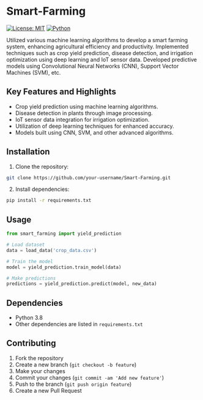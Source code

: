 # Smart-Farming

[![License: MIT](https://img.shields.io/badge/License-MIT-yellow.svg)](https://opensource.org/licenses/MIT)
[![Python](https://img.shields.io/badge/Python-3.8-blue)](https://www.python.org/)

Utilized various machine learning algorithms to develop a smart farming system, enhancing agricultural efficiency and productivity. Implemented techniques such as crop yield prediction, disease detection, and irrigation optimization using deep learning and IoT sensor data. Developed predictive models using Convolutional Neural Networks (CNN), Support Vector Machines (SVM), etc.

## Key Features and Highlights

- Crop yield prediction using machine learning algorithms.
- Disease detection in plants through image processing.
- IoT sensor data integration for irrigation optimization.
- Utilization of deep learning techniques for enhanced accuracy.
- Models built using CNN, SVM, and other advanced algorithms.

## Installation

1. Clone the repository:
```bash
git clone https://github.com/your-username/Smart-Farming.git
```

2. Install dependencies:
```bash
pip install -r requirements.txt
```

## Usage

```python
from smart_farming import yield_prediction

# Load dataset
data = load_data('crop_data.csv')

# Train the model
model = yield_prediction.train_model(data)

# Make predictions
predictions = yield_prediction.predict(model, new_data)
```

## Dependencies

- Python 3.8
- Other dependencies are listed in `requirements.txt`

## Contributing

1. Fork the repository
2. Create a new branch (`git checkout -b feature`)
3. Make your changes
4. Commit your changes (`git commit -am 'Add new feature'`)
5. Push to the branch (`git push origin feature`)
6. Create a new Pull Request



